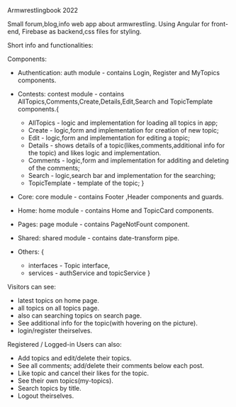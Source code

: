Armwrestlingbook 2022

Small forum,blog,info web app about armwrestling.
Using Angular for front-end, Firebase as backend,css files for styling.

Short info and functionalities:

Components:

- Authentication: auth module - contains Login, Register and MyTopics components.
- Contests: contest module - contains AllTopics,Comments,Create,Details,Edit,Search and TopicTemplate components.{

  - AllTopics - logic and implementation for loading all topics in app;
  - Create - logic,form and implementation for creation of new topic;
  - Edit - logic,form and implementation for editing a topic;
  - Details - shows details of a topic(likes,comments,additional info for the topic) and likes logic and implementation.
  - Comments - logic,form and implementation for additing and deleting of the comments;
  - Search - logic,search bar and implementation for the searching;
  - TopicTemplate - template of the topic;
    }

- Core: core module - contains Footer ,Header components and guards.
- Home: home module - contains Home and TopicCard components.
- Pages: page module - contains PageNotFount component.
- Shared: shared module - contains date-transform pipe.
- Others: {
  - interfaces - Topic interface,
  - services - authService and topicService
    }

Visitors can see:

- latest topics on home page.
- all topics on all topics page.
- also can searching topics on search page.
- See additional info for the topic(with hovering on the picture).
- login/register theirselves.

Registered / Logged-in Users can also:

- Add topics and edit/delete their topics.
- See all comments; add/delete their comments below each post.
- Like topic and cancel their likes for the topic.
- See their own topics(my-topics).
- Search topics by title.
- Logout theirselves.

